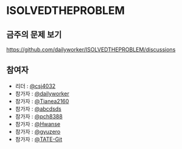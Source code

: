 # ISOLVEDTHEPROBLEM

## 금주의 문제 보기
https://github.com/dailyworker/ISOLVEDTHEPROBLEM/discussions

## 참여자
+ 리더 : [@csj4032](https://github.com/csj4032)
+ 참가자 : [@dailyworker](https://github.com/dailyworker)
+ 참가자 : [@Tianea2160](https://github.com/tianea2160)
+ 참가자 : [@abcdsds](https://github.com/abcdsds)
+ 참가자 : [@pch8388](https://github.com/pch8388)
+ 참가자 : [@Hwanse](https://github.com/hwanse)
+ 참가자 : [@gyuzero](https://github.com/gyuzero)
+ 참가자 : [@TATE-Git](https://github.com/TATE-Git)
